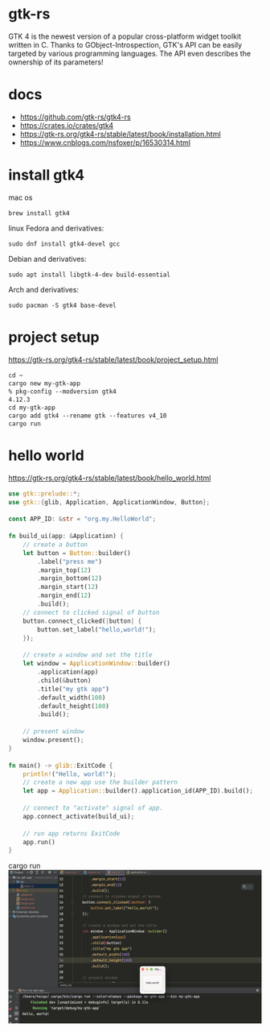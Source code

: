 # gtk-rs
GTK 4 is the newest version of a popular cross-platform widget toolkit written in C. Thanks to GObject-Introspection, GTK's API can be easily targeted by various programming languages.  The API even describes the ownership of its parameters!

# docs
- https://github.com/gtk-rs/gtk4-rs
- https://crates.io/crates/gtk4
- https://gtk-rs.org/gtk4-rs/stable/latest/book/installation.html
- https://www.cnblogs.com/nsfoxer/p/16530314.html

# install gtk4
mac os
```shell
brew install gtk4
```

linux
Fedora and derivatives:
```shell
sudo dnf install gtk4-devel gcc
```

Debian and derivatives:
```shell
sudo apt install libgtk-4-dev build-essential
```
Arch and derivatives:
```shell
sudo pacman -S gtk4 base-devel
```

# project setup
https://gtk-rs.org/gtk4-rs/stable/latest/book/project_setup.html
```shell
cd ~
cargo new my-gtk-app
% pkg-config --modversion gtk4
4.12.3
cd my-gtk-app
cargo add gtk4 --rename gtk --features v4_10
cargo run
```

# hello world
https://gtk-rs.org/gtk4-rs/stable/latest/book/hello_world.html
```rust
use gtk::prelude::*;
use gtk::{glib, Application, ApplicationWindow, Button};

const APP_ID: &str = "org.my.HelloWorld";

fn build_ui(app: &Application) {
    // create a button
    let button = Button::builder()
        .label("press me")
        .margin_top(12)
        .margin_bottom(12)
        .margin_start(12)
        .margin_end(12)
        .build();
    // connect to clicked signal of button
    button.connect_clicked(|button| {
        button.set_label("hello,world!");
    });

    // create a window and set the title
    let window = ApplicationWindow::builder()
        .application(app)
        .child(&button)
        .title("my gtk app")
        .default_width(100)
        .default_height(100)
        .build();

    // present window
    window.present();
}

fn main() -> glib::ExitCode {
    println!("Hello, world!");
    // create a new app use the builder pattern
    let app = Application::builder().application_id(APP_ID).build();

    // connect to "activate" signal of app.
    app.connect_activate(build_ui);

    // run app returns ExitCode
    app.run()
}
```
cargo run
![](my-gtk-app/hello-world.jpg)
